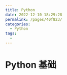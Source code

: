 ```yaml
---
title: Python
date: 2022-12-10 18:29:28
permalink: /pages/40f823/
categories:
  - Python
tags:
  - 
---
```

# Python 基础